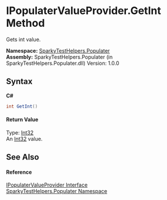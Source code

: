 # IPopulaterValueProvider.GetInt Method 
 

Gets int value.

**Namespace:**&nbsp;<a href="N_SparkyTestHelpers_Populater">SparkyTestHelpers.Populater</a><br />**Assembly:**&nbsp;SparkyTestHelpers.Populater (in SparkyTestHelpers.Populater.dll) Version: 1.0.0

## Syntax

**C#**<br />
``` C#
int GetInt()
```


#### Return Value
Type: <a href="http://msdn2.microsoft.com/en-us/library/td2s409d" target="_blank">Int32</a><br />An <a href="http://msdn2.microsoft.com/en-us/library/td2s409d" target="_blank">Int32</a> value.

## See Also


#### Reference
<a href="T_SparkyTestHelpers_Populater_IPopulaterValueProvider">IPopulaterValueProvider Interface</a><br /><a href="N_SparkyTestHelpers_Populater">SparkyTestHelpers.Populater Namespace</a><br />